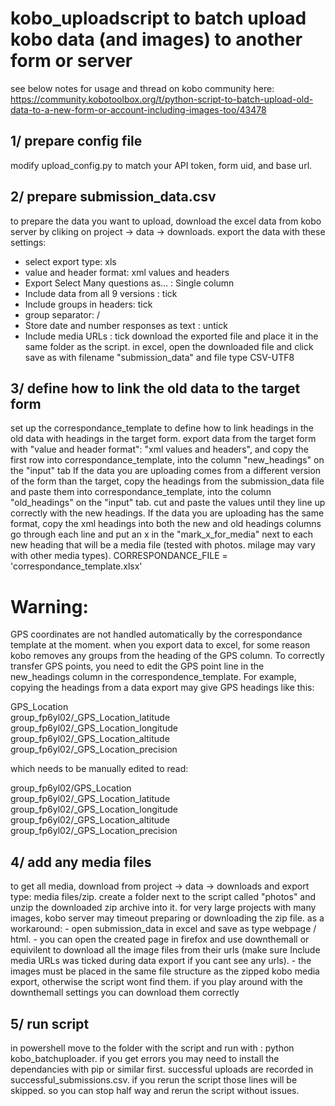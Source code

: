 # kobo_uploadscript to batch upload kobo data (and images) to another form or server
see below notes for usage and thread on kobo community here: https://community.kobotoolbox.org/t/python-script-to-batch-upload-old-data-to-a-new-form-or-account-including-images-too/43478

1/ prepare config file
----------------------
modify upload_config.py to match your API token, form uid, and base url.


2/ prepare submission_data.csv
------------------------------
to prepare the data you want to upload, download the excel data from kobo server by cliking on project -> data -> downloads.
export the data with these settings: 
*   select export type: xls
*   value and header format: xml values and headers
*   Export Select Many questions as… : Single column
*   Include data from all 9 versions : tick
*   Include groups in headers: tick
*   group separator: /
*   Store date and number responses as text : untick
*   Include media URLs : tick
download the exported file and place it in the same folder as the script.
in excel, open the downloaded file and click save as  with filename "submission_data" and file type CSV-UTF8

3/ define how to link the old data to the target form
-----------------------------------------------------
set up the correspondance_template to define how to link headings in the old data with headings in the target form. 
export data from the target form with "value and header format": "xml values and headers", and copy the first row into correspondance_template, into the column "new_headings" on the "input" tab
If the data you are uploading comes from a different version of the form than the target, copy the headings from the submission_data file and paste them into correspondance_template, into the column "old_headings" on the "input" tab. cut and paste the values until they line up correctly with the new headings.
If the data you are uploading has the same format, copy the xml headings into both the new and old headings columns
go through each line and put an x in the "mark_x_for_media" next to each new heading that will be a media file (tested with photos. milage may vary with other media types).
CORRESPONDANCE_FILE = 'correspondance_template.xlsx'

# Warning: 
GPS coordinates are not handled automatically by the correspondance template at the moment. when you export data to excel, for some reason kobo removes any groups from the heading of the GPS column. To correctly transfer GPS points, you need to edit the GPS point line in the new_headings column in the correspondence_template.
For example, copying the headings from a data export may give GPS headings like this:

GPS_Location	
group_fp6yl02/_GPS_Location_latitude	
group_fp6yl02/_GPS_Location_longitude	
group_fp6yl02/_GPS_Location_altitude	
group_fp6yl02/_GPS_Location_precision

which needs to be manually edited to read:

group_fp6yl02/GPS_Location	
group_fp6yl02/_GPS_Location_latitude	
group_fp6yl02/_GPS_Location_longitude	
group_fp6yl02/_GPS_Location_altitude
group_fp6yl02/_GPS_Location_precision



4/ add any media files
----------------------
to get all media, download from project -> data -> downloads and export type: media files/zip. 
create a folder next to the script called "photos" and unzip the downloaded zip archive into it.
for very large projects with many images, kobo server may timeout preparing or downloading the zip file. as a workaround:
	- open submission_data in excel and save as type webpage / html. 
	- you can open the created page in firefox and use downthemall or equivilent to download all the image files from their urls (make sure Include media URLs was ticked during data export if you cant see any urls). 
	- the images must be placed in the same file structure as the zipped kobo media export, otherwise the script wont find them. if you play around with the downthemall settings you can download them correctly

5/ run script
-------------
in powershell move to the folder with the script and run with :
python kobo_batchuploader.
if you get errors you may need to install the dependancies with pip or similar first.
successful uploads are recorded in successful_submissions.csv. if you rerun the script those lines will be skipped. so you can stop half way and rerun the script without issues.
